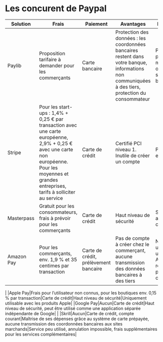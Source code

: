 # Les concurent de Paypal

|Solution|Frais|Paiement|Avantages|Inconvénients|
|---|---|---|---|---|
|Paylib|Proposition tarifaire à demander pour les commerçants|Carte bancaire|Protection des données : les coordonnées bancaires restent dans votre banque, informations non communiquées à des tiers, protection du consommateur|Proposé par peu de sites marchands, ouvert à seulement 6 banques|
|Stripe|Pour les start-ups : 1,4% + 0,25 € par transaction avec une carte européenne, 2,9% + 0,25 € avec une carte non européenne. Pour les moyennes et grandes entreprises, tarifs à solliciter au service|Carte de crédit|Certifié PCI niveau 1.  Inutile de créer un compte|Partie de Stripe en anglais|
|Masterpass|Gratuit pour les consommateurs, frais à prévoir pour les commerçants|Carte de crédit|Haut niveau de sécurité|Seulement accessible avec carte de crédit|
|Amazon Pay|Pour les commerçants, env. 1,9 % et 35 centimes par transaction|Carte de crédit, prélèvement bancaire|Pas de compte à créer chez le commerçant, aucune transmission des données bancaires à des tiers|Ne peut être utilisé qu’avec un compte Amazon, réserves sur la protection des consommateurs
|
|Apple Pay|Frais pour l’utilisateur non connus, pour les boutiques env. 0,15 % par transaction|Carte de crédit|Haut niveau de sécurité|Uniquement utilisable avec les produits Apple|
|Google Pay|Aucun|Carte de crédit|Haut niveau de sécurité, peut être utilisé comme une application séparée indépendante de Google|   |
|Skrill|Aucun|Carte de crédit, compte courant|Maîtrise de ses dépenses grâce au système de carte prépayée, aucune transmission des coordonnées bancaires aux sites marchands|Service peu utilisé, annulation impossible, frais supplémentaires pour les services complémentaires|
